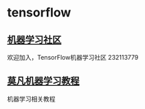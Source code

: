 # tensorflow

## [机器学习社区](https://github.com/glossary95/TensorFlow-Tutorial)
欢迎加入，TensorFlow机器学习社区 232113779

## [莫凡机器学习教程](https://github.com/MorvanZhou/tutorials)
机器学习相关教程